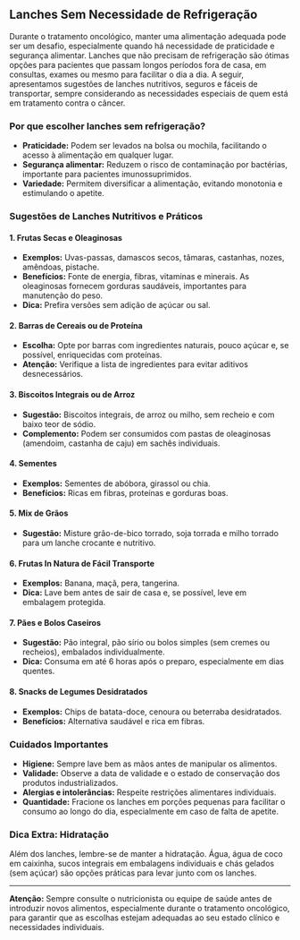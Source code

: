 
## Lanches Sem Necessidade de Refrigeração

Durante o tratamento oncológico, manter uma alimentação adequada pode ser um desafio, especialmente quando há necessidade de praticidade e segurança alimentar. Lanches que não precisam de refrigeração são ótimas opções para pacientes que passam longos períodos fora de casa, em consultas, exames ou mesmo para facilitar o dia a dia. A seguir, apresentamos sugestões de lanches nutritivos, seguros e fáceis de transportar, sempre considerando as necessidades especiais de quem está em tratamento contra o câncer.

### Por que escolher lanches sem refrigeração?

- **Praticidade:** Podem ser levados na bolsa ou mochila, facilitando o acesso à alimentação em qualquer lugar.
- **Segurança alimentar:** Reduzem o risco de contaminação por bactérias, importante para pacientes imunossuprimidos.
- **Variedade:** Permitem diversificar a alimentação, evitando monotonia e estimulando o apetite.

### Sugestões de Lanches Nutritivos e Práticos

#### 1. Frutas Secas e Oleaginosas

- **Exemplos:** Uvas-passas, damascos secos, tâmaras, castanhas, nozes, amêndoas, pistache.
- **Benefícios:** Fonte de energia, fibras, vitaminas e minerais. As oleaginosas fornecem gorduras saudáveis, importantes para manutenção do peso.
- **Dica:** Prefira versões sem adição de açúcar ou sal.

#### 2. Barras de Cereais ou de Proteína

- **Escolha:** Opte por barras com ingredientes naturais, pouco açúcar e, se possível, enriquecidas com proteínas.
- **Atenção:** Verifique a lista de ingredientes para evitar aditivos desnecessários.

#### 3. Biscoitos Integrais ou de Arroz

- **Sugestão:** Biscoitos integrais, de arroz ou milho, sem recheio e com baixo teor de sódio.
- **Complemento:** Podem ser consumidos com pastas de oleaginosas (amendoim, castanha de caju) em sachês individuais.

#### 4. Sementes

- **Exemplos:** Sementes de abóbora, girassol ou chia.
- **Benefícios:** Ricas em fibras, proteínas e gorduras boas.

#### 5. Mix de Grãos

- **Sugestão:** Misture grão-de-bico torrado, soja torrada e milho torrado para um lanche crocante e nutritivo.

#### 6. Frutas In Natura de Fácil Transporte

- **Exemplos:** Banana, maçã, pera, tangerina.
- **Dica:** Lave bem antes de sair de casa e, se possível, leve em embalagem protegida.

#### 7. Pães e Bolos Caseiros

- **Sugestão:** Pão integral, pão sírio ou bolos simples (sem cremes ou recheios), embalados individualmente.
- **Dica:** Consuma em até 6 horas após o preparo, especialmente em dias quentes.

#### 8. Snacks de Legumes Desidratados

- **Exemplos:** Chips de batata-doce, cenoura ou beterraba desidratados.
- **Benefícios:** Alternativa saudável e rica em fibras.

### Cuidados Importantes

- **Higiene:** Sempre lave bem as mãos antes de manipular os alimentos.
- **Validade:** Observe a data de validade e o estado de conservação dos produtos industrializados.
- **Alergias e intolerâncias:** Respeite restrições alimentares individuais.
- **Quantidade:** Fracione os lanches em porções pequenas para facilitar o consumo ao longo do dia, especialmente em caso de falta de apetite.

### Dica Extra: Hidratação

Além dos lanches, lembre-se de manter a hidratação. Água, água de coco em caixinha, sucos integrais em embalagens individuais e chás gelados (sem açúcar) são opções práticas para levar junto com os lanches.

---

**Atenção:** Sempre consulte o nutricionista ou equipe de saúde antes de introduzir novos alimentos, especialmente durante o tratamento oncológico, para garantir que as escolhas estejam adequadas ao seu estado clínico e necessidades individuais.
```
